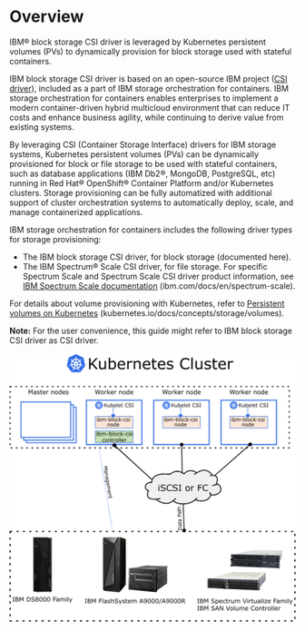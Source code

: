 # Overview

IBM® block storage CSI driver is leveraged by Kubernetes persistent volumes (PVs) to dynamically provision for block storage used with stateful containers.

IBM block storage CSI driver is based on an open-source IBM project ([CSI driver](https://github.com/ibm/ibm-block-csi-driver)), included as a part of IBM storage orchestration for containers. IBM storage orchestration for containers enables enterprises to implement a modern container-driven hybrid multicloud environment that can reduce IT costs and enhance business agility, while continuing to derive value from existing systems.

By leveraging CSI (Container Storage Interface) drivers for IBM storage systems, Kubernetes persistent volumes (PVs) can be dynamically provisioned for block or file storage to be used with stateful containers, such as database applications (IBM Db2®, MongoDB, PostgreSQL, etc) running in Red Hat® OpenShift® Container Platform and/or Kubernetes clusters. Storage provisioning can be fully automatized with additional support of cluster orchestration systems to automatically deploy, scale, and manage containerized applications.

IBM storage orchestration for containers includes the following driver types for storage provisioning:

-   The IBM block storage CSI driver, for block storage (documented here).
-   The IBM Spectrum® Scale CSI driver, for file storage. For specific Spectrum Scale and Spectrum Scale CSI driver product information, see [IBM Spectrum Scale documentation](https://www.ibm.com/docs/en/spectrum-scale/) (ibm.com/docs/en/spectrum-scale).

For details about volume provisioning with Kubernetes, refer to [Persistent volumes on Kubernetes](https://kubernetes.io/docs/concepts/storage/volumes/) (kubernetes.io/docs/concepts/storage/volumes).

**Note:** For the user convenience, this guide might refer to IBM block storage CSI driver as CSI driver.

![This image shows CSI driver integration with IBM block storage.](k8s_driver_arch_diagram.png "Integration of IBM block storage systems and CSI driver in a Kubernetes environment")

